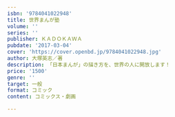 ```yaml
---
isbn: '9784041022948'
title: 世界まんが塾
volume: ''
series: ''
publisher: ＫＡＤＯＫＡＷＡ
pubdate: '2017-03-04'
cover: 'https://cover.openbd.jp/9784041022948.jpg'
author: 大塚英志／著
description: 「日本まんが」の描き方を、世界の人に開放します！
price: '1500'
genre: ''
target: 一般
format: コミック
content: コミックス・劇画

---
```

